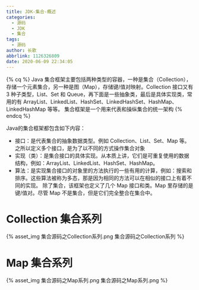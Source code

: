 ```yaml
---
title: JDK-集合-概述
categories:
  - 源码
  - JDK
  - 集合
tags:
  - 源码
author: 长歌
abbrlink: 1126326809
date: 2020-06-09 22:34:05
---
```



{% cq %}
Java 集合框架主要包括两种类型的容器，一种是集合（Collection），存储一个元素集合，另一种是图（Map），存储键/值对映射。Collection 接口又有 3 种子类型，List、Set 和 Queue，再下面是一些抽象类，最后是具体实现类，常用的有 ArrayList、LinkedList、HashSet、LinkedHashSet、HashMap、LinkedHashMap 等等。
集合框架是一个用来代表和操纵集合的统一架构
{% endcq %}
<!-- More -->

Java的集合框架都包含如下内容：
- 接口：是代表集合的抽象数据类型。例如 Collection、List、Set、Map 等。之所以定义多个接口，是为了以不同的方式操作集合对象
- 实现（类）：是集合接口的具体实现。从本质上讲，它们是可重复使用的数据结构，例如：ArrayList、LinkedList、HashSet、HashMap。
- 算法：是实现集合接口的对象里的方法执行的一些有用的计算，例如：搜索和排序。这些算法被称为多态，那是因为相同的方法可以在相似的接口上有着不同的实现。
除了集合，该框架也定义了几个 Map 接口和类。Map 里存储的是键/值对。尽管 Map 不是集合，但是它们完全整合在集合中。


# Collection 集合系列
{% asset_img 集合源码之Collection系列.png 集合源码之Collection系列 %}

# Map 集合系列
{% asset_img 集合源码之Map系列.png 集合源码之Map系列.png %}

